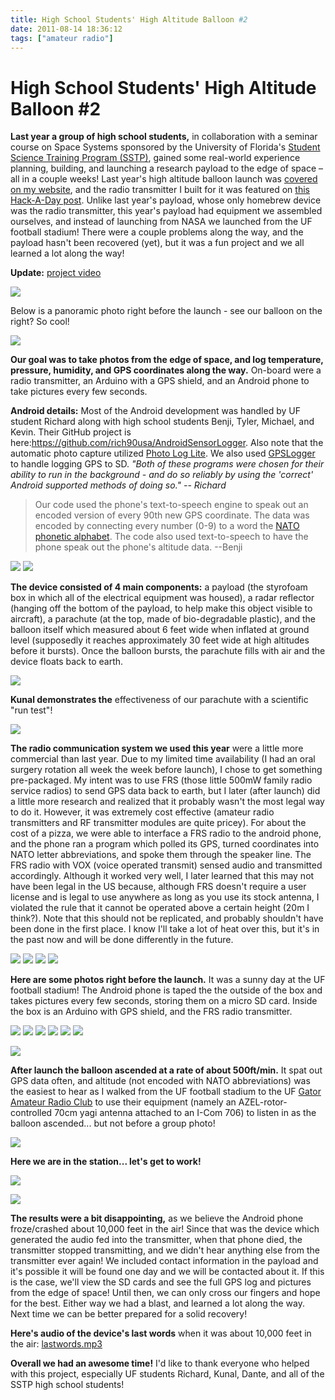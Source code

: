 ```yaml
---
title: High School Students' High Altitude Balloon #2
date: 2011-08-14 18:36:12
tags: ["amateur radio"]
---
```


# High School Students' High Altitude Balloon #2

__Last year a group of high school students,__ in collaboration with a seminar course on Space Systems sponsored by the University of Florida's [Student Science Training Program (SSTP)](http://www.cpet.ufl.edu/sstp/default.html), gained some real-world experience planning, building, and launching a research payload to the edge of space – all in a couple weeks!  Last year's high altitude balloon launch was [covered on my website](http://www.swharden.com/blog/2010-07-14-high-altitude-balloon-transmitter/), and the radio transmitter I built for it was featured on [this Hack-A-Day post](http://hackaday.com/2010/07/27/200-mile-rf-transmitter-and-high-altitude-balloon/). Unlike last year's payload, whose only homebrew device was the radio transmitter, this year's payload had equipment we assembled ourselves, and instead of launching from NASA we launched from the UF football stadium! There were a couple problems along the way, and the payload hasn't been recovered (yet), but it was a fun project and we all learned a lot along the way!

**Update:** [project video](http://vimeo.com/27447092)

<div class="text-center img-border">

[![](group_thumb.jpg)](group.jpg)

</div>

Below is a panoramic photo right before the launch - see our balloon on the right? So cool!

<div class="text-center img-border">

[![](pan_thumb.jpg)](pan.jpg)

</div>

__Our goal was to take photos from the edge of space, and log temperature, pressure, humidity, and GPS coordinates along the way.__ On-board were a radio transmitter, an Arduino with a GPS shield, and an Android phone to take pictures every few seconds.

__Android details:__ Most of the Android development was handled by UF student Richard along with high school students Benji, Tyler, Michael, and Kevin. Their GitHub project is here:<https://github.com/rich90usa/AndroidSensorLogger>. Also note that the automatic photo capture utilized [Photo Log Lite](http://www.appbrain.com/app/photo-log-lite/com.keepknocking.PhotoLogLite). We also used [GPSLogger](http://mendhak.github.com/gpslogger/") to handle logging GPS to SD. _"Both of these programs were chosen for their ability to run in the background - and do so reliably by using the 'correct' Android supported methods of doing so." -- Richard_

>  Our code used the phone's text-to-speech engine to speak out an encoded version of every 90th new GPS coordinate. The data was encoded by connecting every number (0-9) to a word the [NATO phonetic alphabet](http://en.wikipedia.org/wiki/NATO_phonetic_alphabet). The code also used text-to-speech to have the phone speak out the phone's altitude data. --Benji

<div class="text-center img-border">

[![](DSC_6013_thumb.jpg)](DSC_6013.jpg)
[![](IMG_2095_thumb.jpg)](IMG_2095.jpg)

</div>

__The device consisted of 4 main components:__ a payload (the styrofoam box in which all of the electrical equipment was housed), a radar reflector (hanging off the bottom of the payload, to help make this object visible to aircraft), a parachute (at the top, made of bio-degradable plastic), and the balloon itself which measured about 6 feet wide when inflated at ground level (supposedly it reaches approximately 30 feet wide at high altitudes before it bursts).  Once the balloon bursts, the parachute fills with air and the device floats back to earth.

<div class="text-center img-border">

[![](DSC_6009_thumb.jpg)](DSC_6009.jpg)

</div>

__Kunal demonstrates the__ effectiveness of our parachute with a scientific "run test"!

<div class="text-center img-border">

[![](DSC_6015_thumb.jpg)](DSC_6015.jpg)

</div>

__The radio communication system we used this year__ were a little more commercial than last year. Due to my limited time availability (I had an oral surgery rotation all week the week before launch), I chose to get something pre-packaged. My intent was to use FRS (those little 500mW family radio service radios) to send GPS data back to earth, but I later (after launch) did a little more research and realized that it probably wasn't the most legal way to do it. However, it was extremely cost effective (amateur radio transmitters and RF transmitter modules are quite pricey). For about the cost of a pizza, we were able to interface a FRS radio to the android phone, and the phone ran a program which polled its GPS, turned coordinates into NATO letter abbreviations, and spoke them through the speaker line. The FRS radio with VOX (voice operated transmit) sensed audio and transmitted accordingly. Although it worked very well, I later learned that this may not have been legal in the US because, although FRS doesn't require a user license and is legal to use anywhere as long as you use its stock antenna, I violated the rule that it cannot be operated above a certain height (20m I think?). Note that this should not be replicated, and probably shouldn't have been done in the first place. I know I'll take a lot of heat over this, but it's in the past now and will be done differently in the future.

<div class="text-center img-border">

[![](DSC_6016_thumb.jpg)](DSC_6016.jpg)
[![](DSC_6042_thumb.jpg)](DSC_6042.jpg)
[![](DSC_6049_thumb.jpg)](DSC_6049.jpg)
[![](DSC_6071_thumb.jpg)](DSC_6071.jpg)

</div>

__Here are some photos right before the launch.__ It was a sunny day at the UF football stadium! The Android phone is taped the the outside of the box and takes pictures every few seconds, storing them on a micro SD card. Inside the box is an Arduino with GPS shield, and the FRS radio transmitter.

<div class="text-center img-border img-small">

[![](DSC_6079_thumb.jpg)](DSC_6079.jpg)
[![](DSC_6119_thumb.jpg)](DSC_6119.jpg)
[![](DSC_6132_thumb.jpg)](DSC_6132.jpg)
[![](pan_thumb.jpg)](pan.jpg)
[![](panZoomed_thumb.jpg)](panZoomed.jpg)
[![](DSC_6145_thumb.jpg)](DSC_6145.jpg)

</div>

![](https://www.youtube.com/embed/BozzCpdTJUk)

__After launch the balloon ascended at a rate of about 500ft/min.__ It spat out GPS data often, and altitude (not encoded with NATO abbreviations) was the easiest to hear as I walked from the UF football stadium to the UF [Gator Amateur Radio Club](http://gatorradio.org) to use their equipment (namely an AZEL-rotor-controlled 70cm yagi antenna attached to an I-Com 706) to listen in as the balloon ascended... but not before a group photo!

<div class="text-center img-border">

[![](DSC_6151_thumb.jpg)](DSC_6151.jpg)

</div>

__Here we are in the station... let's get to work!__

![](https://www.youtube.com/embed/98SHxyvsGB4)

<div class="text-center img-border">

[![](IMG_2118_thumb.jpg)](IMG_2118.jpg)

</div>

__The results were a bit disappointing,__ as we believe the Android phone froze/crashed about 10,000 feet in the air! Since that was the device which generated the audio fed into the transmitter, when that phone died, the transmitter stopped transmitting, and we didn't hear anything else from the transmitter ever again!  We included contact information in the payload and it's possible it will be found one day and we will be contacted about it. If this is the case, we'll view the SD cards and see the full GPS log and pictures from the edge of space! Until then, we can only cross our fingers and hope for the best. Either way we had a blast, and learned a lot along the way. Next time we can be better prepared for a solid recovery!

__Here's audio of the device's last words__ when it was about 10,000 feet in the air: [lastwords.mp3](lastwords.mp3)

__Overall we had an awesome time!__ I'd like to thank everyone who helped with this project, especially UF students Richard, Kunal, Dante, and all of the SSTP high school students!